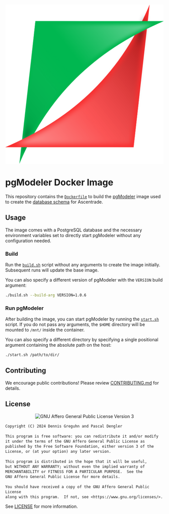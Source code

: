<p align="center">
    <img src="https://raw.githubusercontent.com/Ascentrade/docs/main/assets/icon_plain.svg" alt="Ascentrade Logo"/>
</p>

# pgModeler Docker Image

This repository contains the [`Dockerfile`](./Dockerfile) to build the [pgModeler](https://pgmodeler.io/) image used to create the [database schema](https://github.com/Ascentrade/database) for Ascentrade.

## Usage

The image comes with a PostgreSQL database and the necessary environment variables set to directly start pgModeler without any configuration needed.

### Build

Run the [`build.sh`](./build.sh) script without any arguments to create the image initially.
Subsequent runs will update the base image.

You can also specify a different version of pgModeler with the `VERSION` build argument:
```bash
./build.sh --build-arg VERSION=1.0.6
```

### Run pgModeler

After building the image, you can start pgModeler by running the [`start.sh`](./start.sh) script.
If you do not pass any arguments, the `$HOME` directory will be mounted to `/mnt/` inside the container.

You can also specify a different directory by specifying a single positional argument containing the absolute path on the host:
```bash
./start.sh /path/to/dir/
```

## Contributing

We encourage public contributions! Please review [CONTRIBUTING.md](https://github.com/Ascentrade/docs/blob/main/CONTRIBUTING.md) for details.

## License

<p align="center">
    <img src="https://www.gnu.org/graphics/agplv3-with-text-162x68.png" alt="GNU Affero General Public License Version 3"/>
</p>

```
Copyright (C) 2024 Dennis Greguhn and Pascal Dengler

This program is free software: you can redistribute it and/or modify
it under the terms of the GNU Affero General Public License as
published by the Free Software Foundation, either version 3 of the
License, or (at your option) any later version.

This program is distributed in the hope that it will be useful,
but WITHOUT ANY WARRANTY; without even the implied warranty of
MERCHANTABILITY or FITNESS FOR A PARTICULAR PURPOSE.  See the
GNU Affero General Public License for more details.

You should have received a copy of the GNU Affero General Public License
along with this program.  If not, see <https://www.gnu.org/licenses/>.
```

See [LICENSE](./LICENSE) for more information.